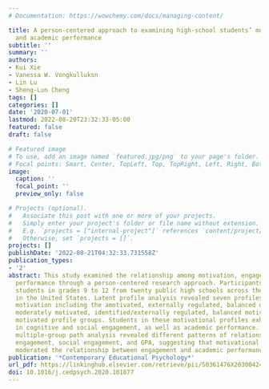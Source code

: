```yaml
---
# Documentation: https://wowchemy.com/docs/managing-content/

title: A person-centered approach to examining high-school students’ motivation, engagement
  and academic performance
subtitle: ''
summary: ''
authors:
- Kui Xie
- Vanessa W. Vongkulluksn
- Lin Lu
- Sheng-Lun Cheng
tags: []
categories: []
date: '2020-07-01'
lastmod: 2022-08-20T23:32:33-05:00
featured: false
draft: false

# Featured image
# To use, add an image named `featured.jpg/png` to your page's folder.
# Focal points: Smart, Center, TopLeft, Top, TopRight, Left, Right, BottomLeft, Bottom, BottomRight.
image:
  caption: ''
  focal_point: ''
  preview_only: false

# Projects (optional).
#   Associate this post with one or more of your projects.
#   Simply enter your project's folder or file name without extension.
#   E.g. `projects = ["internal-project"]` references `content/project/deep-learning/index.md`.
#   Otherwise, set `projects = []`.
projects: []
publishDate: '2022-08-21T04:32:33.731558Z'
publication_types:
- '2'
abstract: This study examined the relationship among motivation, engagement, and academic
  performance through a person-centered research approach. Participants included 10,527
  students in grades 9 to 12 from twenty public high schools across the state of Ohio
  in the United States. Latent profile analysis revealed seven profiles of academic
  motivation including the amotivated, externally regulated, balanced demotivated,
  moderately motivated, identified/externally regulated, balanced motivated, and autonomously
  motivated profile groups. Students in these motivational profiles exhibited differences
  in cognitive and social engagement, as well as academic performance. In addition,
  multiple-group path analysis revealed different patterns of relationship among cognitive
  engagement, social engagement, and GPA, suggesting that motivational profile membership
  moderated the relationship between engagement and academic performance.
publication: '*Contemporary Educational Psychology*'
url_pdf: https://linkinghub.elsevier.com/retrieve/pii/S0361476X20300424
doi: 10.1016/j.cedpsych.2020.101877
---
```

